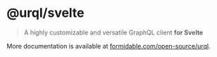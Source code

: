 # @urql/svelte

> A highly customizable and versatile GraphQL client **for Svelte**

More documentation is available at [formidable.com/open-source/urql](https://formidable.com/open-source/urql/).
